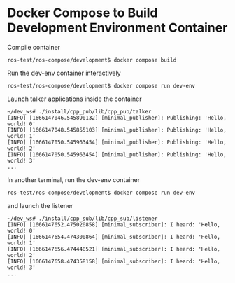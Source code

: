 # Docker Compose to Build Development Environment Container

Compile container
```
ros-test/ros-compose/development$ docker compose build
```

Run the dev-env container interactively
```
ros-test/ros-compose/development$ docker compose run dev-env
```

Launch talker applications inside the container
```
~/dev_ws# ./install/cpp_pub/lib/cpp_pub/talker 
[INFO] [1666147046.545890132] [minimal_publisher]: Publishing: 'Hello, world! 0'
[INFO] [1666147048.545855103] [minimal_publisher]: Publishing: 'Hello, world! 1'
[INFO] [1666147050.545963454] [minimal_publisher]: Publishing: 'Hello, world! 2'
[INFO] [1666147050.545963454] [minimal_publisher]: Publishing: 'Hello, world! 3'
...
```

In another terminal, run the dev-env container

```
ros-test/ros-compose/development$ docker compose run dev-env
```
and launch the listener
```
~/dev_ws# ./install/cpp_sub/lib/cpp_sub/listener 
[INFO] [1666147652.475020858] [minimal_subscriber]: I heard: 'Hello, world! 0'
[INFO] [1666147654.474300864] [minimal_subscriber]: I heard: 'Hello, world! 1'
[INFO] [1666147656.474448521] [minimal_subscriber]: I heard: 'Hello, world! 2'
[INFO] [1666147658.474358158] [minimal_subscriber]: I heard: 'Hello, world! 3'
...
```